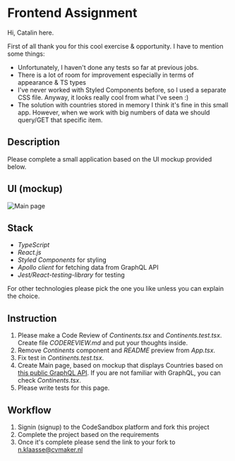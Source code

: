 # Frontend Assignment

Hi, Catalin here.

First of all thank you for this cool exercise & opportunity.
I have to mention some things:

- Unfortunately, I haven't done any tests so far at previous jobs.
- There is a lot of room for improvement especially in terms of appearance & TS types
- I've never worked with Styled Components before, so I used a separate CSS file. Anyway, it looks really cool from what I've seen :)
- The solution with countries stored in memory I think it's fine in this small app. However, when we work with big numbers of data we should query/GET that specific item.

## Description

Please complete a small application based on the UI mockup provided below.

## UI (mockup)

![Main page](/preview1.png)

## Stack

- _TypeScript_
- _React.js_
- _Styled Components_ for styling
- _Apollo client_ for fetching data from GraphQL API
- _Jest/React-testing-library_ for testing

For other technologies please pick the one you like unless you can explain the choice.

## Instruction

1. Please make a Code Review of _Continents.tsx_ and _Continents.test.tsx_. Create file _CODEREVIEW.md_ and put your thoughts inside.
2. Remove _Continents_ component and _README_ preview from _App.tsx_.
3. Fix test in _Continents.test.tsx_.
4. Create Main page, based on mockup that displays Countries based on [this public GraphQL API](https://countries.trevorblades.com). If you are not familiar with GraphQL, you can check _Continents.tsx_.
5. Please write tests for this page.

## Workflow

1. Signin (signup) to the CodeSandbox platform and fork this project
2. Complete the project based on the requirements
3. Once it's complete please send the link to your fork to [n.klaasse@cvmaker.nl](mailto:n.klaasse@cvmaker.nl)

